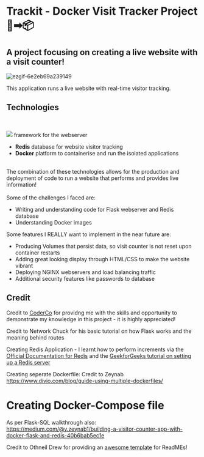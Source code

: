 # Trackit - Docker Visit Tracker Project 🐳➡📦
## A project focusing on creating a live website with a visit counter!
![ezgif-6e2eb69a239149](https://github.com/user-attachments/assets/5a47607e-7ff9-4d15-9b4d-0e3ce47d55e7)

This application runs a live website with real-time visitor tracking.

## Technologies 

<br>

<img src="{(https://img.shields.io/badge/redis-%23DD0031.svg?&style=for-the-badge&logo=redis&logoColor=white)}" /> framework for the webserver
- **Redis** database for website visitor tracking
- **Docker** platform to containerise and run the isolated applications
<br>
The combination of these technologies allows for the production and deployment of code to run a website that performs and provides live information!
<br><br>
Some of the challenges I faced are:
<br>

- Writing and understanding code for Flask webserver and Redis database
- Understanding Docker images

Some features I REALLY want to implement in the near future are:

- Producing Volumes that persist data, so visit counter is not reset upon container restarts
- Adding great looking display through HTML/CSS to make the website vibrant
- Deploying NGINX webservers and load balancing traffic
- Additional security features like passwords to database

## Credit 

Credit to [CoderCo](https://coderco.io/) for providng me with the skills and opportunity to demonstrate my knowledge in this project - it is highly appreciated!

Credit to Network Chuck for his basic tutorial on how Flask works and the meaning behind routes

Creating Redis Application - I learnt how to perform increments via the [Official Documentation for Redis](https://redis.io/docs/latest/develop/clients/redis-py/) and the [GeekforGeeks tutorial on setting up a Redis server](https://www.geeksforgeeks.org/system-design/introduction-to-redis-server/)
<br>

Creating seperate Dockerfile: Credit to Zeynab https://www.divio.com/blog/guide-using-multiple-dockerfiles/

# Creating Docker-Compose file
As per Flask-SQL walkthrough
also: https://medium.com/@y.zeynab1/building-a-visitor-counter-app-with-docker-flask-and-redis-40b6bab5ec1e

Credit to Othneil Drew for providing an [awesome template](https://github.com/othneildrew/Best-README-Template?tab=readme-ov-file) for ReadMEs! 
